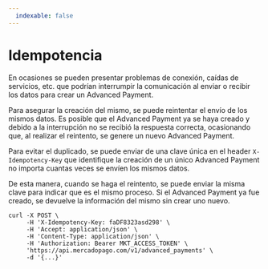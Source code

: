 ```yaml
---
  indexable: false
---
```


# Idempotencia

En ocasiones se pueden presentar problemas de conexión, caídas de servicios, etc. que podrían interrumpir la comunicación al enviar o recibir los datos para crear un Advanced Payment.

Para asegurar la creación del mismo, se puede reintentar el envío de los mismos datos. Es posible que el Advanced Payment ya se haya creado y debido a la interrupción no se recibió la respuesta correcta, ocasionando que, al realizar el reintento, se genere un nuevo Advanced Payment.

Para evitar el duplicado, se puede enviar de una clave única en el header `X-Idempotency-Key` que identifique la creación de un único Advanced Payment no importa cuantas veces se envíen los mismos datos.

De esta manera, cuando se haga el reintento, se puede enviar la misma clave para indicar que es el mismo proceso. Si el Advanced Payment ya fue creado, se devuelve la información del mismo sin crear uno nuevo.

```curl
curl -X POST \
     -H 'X-Idempotency-Key: faDF8323asd298' \
     -H 'Accept: application/json' \
     -H 'Content-Type: application/json' \
     -H 'Authorization: Bearer MKT_ACCESS_TOKEN' \
     'https://api.mercadopago.com/v1/advanced_payments' \
     -d '{...}'
```
